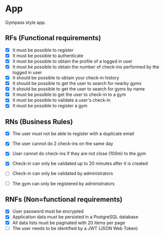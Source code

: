 # App

Gympass style app.

## RFs (Functional requirements)

- [x] It must be possible to register
- [x] It must be possible to authenticate
- [x] It must be possible to obtain the profile of a logged in user
- [x] It must be possible to obtain the number of check-ins performed by the logged in user
- [x] It should be possible to obtain your check-in history
- [x] It should be possible to get the user to search for nearby gyms
- [x] It should be possible to get the user to search for gyms by name
- [x] It must be possible to get the user to check-in to a gym
- [x] It must be possible to validate a user's check-in
- [x] It must be possible to register a gym

## RNs (Business Rules)

- [x] The user must not be able to register with a duplicate email
- [x] The user cannot do 2 check-ins on the same day
- [x] User cannot do check-ins if they are not close (100m) to the gym
- [x] Check-in can only be validated up to 20 minutes after it is created
- [ ] Check-in can only be validated by administrators
- [ ] The gym can only be registered by administrators


## RNFs (Non=functional requirements)

- [x] User password must be encrypted
- [x] Application data must be persisted in a PostgreSQL database
- [x] All data lists must be paginated with 20 items per page
- [ ] The user needs to be identified by a JWT (JSON Web Token)